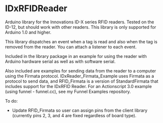 IDxRFIDReader
===

Arduino library for the Innovations ID-X series RFID readers. Tested on the ID-12, but should work with other readers. This library is only supported for Arduino 1.0 and higher.

This library dispatches an event when a tag is read and also when the tag is removed from the reader. You can attach a listener to each event.

Included in the library package in an example for using the reader with Arduino hardware serial as well as with software serial.

Also included are examples for sending data from the reader to a computer using the Firmata protocol. IDxReader_Firmata_Example uses Firmata as a protocol to send data, and RFID_Firmata is a version of StandardFirmata that includes support for the IDxRFID Reader. For an Actionscript 3.0 example (using funnel - funnel.cc), see my Funnel Examples repository.

To do:

- Update RFID_Firmata so user can assign pins from the client library (currently pins 2, 3, and 4 are fixed regardless of board type).
